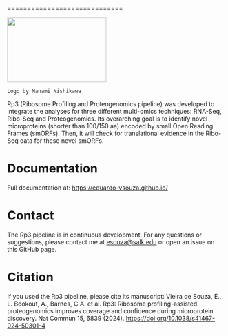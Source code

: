 =============================

<img src="https://github.com/Eduardo-vsouza/rp3/assets/60533781/ee5208ad-5a1a-42a0-830e-13fbfc8cef20" width="230" height="150" />

``Logo by Manami Nishikawa``

Rp3 (Ribosome Profiling and Proteogenomics pipeline) was developed to integrate the analyses for three different multi-omics techniques: RNA-Seq, Ribo-Seq and Proteogenomics. Its overarching goal is to identify novel microproteins (shorter than 100/150 aa) encoded by small Open Reading Frames (smORFs). Then, it will check for translational evidence in the Ribo-Seq data for these novel smORFs. 

# Documentation
Full documentation at: https://eduardo-vsouza.github.io/

# Contact
The Rp3 pipeline is in continuous development. For any questions or suggestions, please contact me at esouza@salk.edu or open an issue on this GitHub page.

# Citation
If you used the Rp3 pipeline, please cite its manuscript:
Vieira de Souza, E., L. Bookout, A., Barnes, C.A. et al. Rp3: Ribosome profiling-assisted proteogenomics improves coverage and confidence during microprotein discovery. Nat Commun 15, 6839 (2024). https://doi.org/10.1038/s41467-024-50301-4

